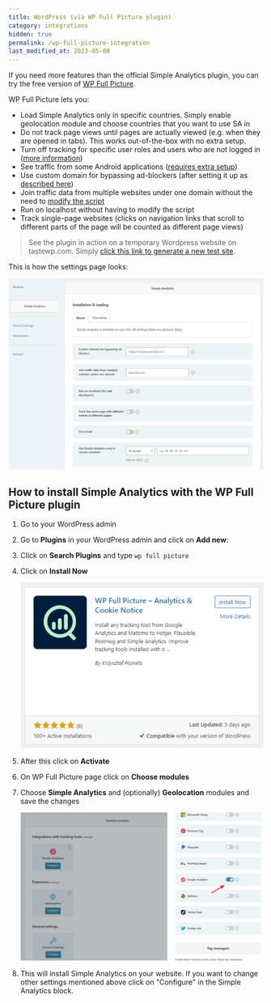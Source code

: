 ```yaml
---
title: WordPress (via WP Full Picture plugin)
category: integrations
hidden: true
permalink: /wp-full-picture-integration
last_modified_at: 2023-05-08
---
```


If you need more features than the official Simple Analytics plugin, you can try the free version of [WP Full Picture](https://wordpress.org/plugins/full-picture-analytics-cookie-notice/).

WP Full Picture lets you:
* Load Simple Analytics only in specific countries. Simply enable geolocation module and choose countries that you want to use SA in
* Do not track page views until pages are actually viewed (e.g. when they are opened in tabs). This works out-of-the-box with no extra setup.
* Turn off tracking for specific user roles and users who are not logged in ([more information](https://wpfullpicture.com/support/documentation/how-to-exclude-users-from-tracking/))
* See traffic from some Android applications ([requires extra setup](https://wpfullpicture.com/support/documentation/how-to-get-better-traffic-sources-information/))
* Use custom domain for bypassing ad-blockers (after setting it up as [described here](https://docs.simpleanalytics.com/bypass-ad-blockers))
* Join traffic data from multiple websites under one domain without the need to [modify the script](https://docs.simpleanalytics.com/overwrite-domain-name)
* Run on localhost without having to modify the script
* Track single-page websites (clicks on navigation links that scroll to different parts of the page will be counted as different page views)

> See the plugin in action on a temporary Wordpress website on tastewp.com. Simply [click this link to generate a new test site](https://tastewp.com/new?pre-installed-plugin-slug=full-picture-analytics-cookie-notice&redirect=plugins.php&ni=true).

This is how the settings page looks:

![](/images/wp-full-picture-simple-analytics-settings.png)

## How to install Simple Analytics with the WP Full Picture plugin

1. Go to your WordPress admin
1. Go to **Plugins** in your WordPress admin and click on **Add new**:
1. Click on **Search Plugins** and type `wp full picture`
1. Click on **Install Now**

   ![](/images/wp-full-picture-simple-analytics-installation.png)

1. After this click on **Activate**
1. On WP Full Picture page click on **Choose modules**
1. Choose **Simple Analytics** and (optionally) **Geolocation** modules and save the changes

   ![](/images/wp-full-picture-simple-analytics-installation-2.png)

1. This will install Simple Analytics on your website. If you want to change other settings mentioned above click on "Configure" in the Simple Analytics block.
